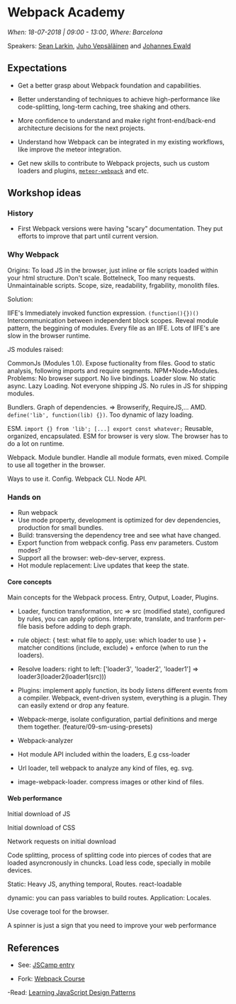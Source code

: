 # Webpack Academy

*When: 18-07-2018 | 09:00 - 13:00*, *Where: Barcelona*

Speakers: [Sean Larkin](https://jscamp.tech/workshops/webpack-academy/#speaker-1), [Juho Vepsäläinen](https://jscamp.tech/workshops/webpack-academy/#speaker-2) and [Johannes Ewald](https://jscamp.tech/workshops/webpack-academy/#speaker-3)

## Expectations

- Get a better grasp about Webpack foundation and capabilities.

- Better understanding of techniques to achieve high-performance like code-splitting, long-term caching, tree shaking and others.

- More confidence to understand and make right front-end/back-end architecture decisions for the next projects.

- Understand how Webpack can be integrated in my existing workflows, like improve the meteor integration.

- Get new skills to contribute to Webpack projects, such us custom loaders and plugins, [`meteor-webpack`](https://github.com/ardatan/meteor-webpack) and etc.

## Workshop ideas

### History

- First Webpack versions were having "scary" documentation. They put efforts to improve that part until current version.

### Why Webpack

Origins:
To load JS in the browser, just inline or file scripts loaded within your html structure. Don't scale. Bottelneck, Too many requests. Unmaintainable scripts. Scope, size, readability, frgability, monolith files.

Solution:

IIFE's Immediately invoked function expression. `(function(){})()` Intercommunication between independent block scopes. Reveal module pattern, the beggining of modules. Every file as an IIFE. Lots of IIFE's are slow in the browser runtime.

JS modules raised:

CommonJs (Modules 1.0). Expose fuctionality from files. Good to static analysis, following imports and require segments. NPM+Node+Modules. Problems: No browser support. No live bindings. Loader slow. No static async. Lazy Loading. Not everyone shipping JS. No rules in JS for shipping modules.

Bundlers. Graph of dependencies. => Browserify, RequireJS,... AMD. `define('lib', function(lib) {})`. Too dynamic of lazy loading.

ESM. `import {} from 'lib'; [...] export const whatever;` Reusable, organized, encapsulated. ESM for browser is very slow. The browser has to do a lot on runtime.

Webpack. Module bundler. Handle all module formats, even mixed. Compile to use all together in the browser.

Ways to use it. Config. Webpack CLI. Node API.

### Hands on

- Run webpack
- Use mode property, development is optimized for dev dependencies, production for small bundles.
- Build: transversing the dependency tree and see what have changed.
- Export function from webpack config. Pass env parameters. Custom modes?
- Support all the browser: web-dev-server, express.
- Hot module replacement: Live updates that keep the state.

#### Core concepts

Main concepts for the Webpack process. Entry, Output, Loader, Plugins.

- Loader, function transformation, src => src (modified state), configured by rules, you can apply options. Interprate, translate, and tranform per-file basis before adding to deph graph.
- rule object: { test: what file to apply, use: which loader to use } + matcher conditions (include, exclude) + enforce (when to run the loaders).
- Resolve loaders: right to left: ['loader3', 'loader2', 'loader1'] => loader3(loader2(loader1(src)))

- Plugins: implement apply function, its body listens different events from a compiler. Webpack, event-driven system, everything is a plugin. They can easily extend or drop any feature.

- Webpack-merge, isolate configuration, partial definitions and merge them together. (feature/09-sm-using-presets)

- Webpack-analyzer

- Hot module API included within the loaders, E.g css-loader

- Url loader, tell webpack to analyze any kind of files, eg. svg.

- image-webpack-loader. compress images or other kind of files.

#### Web performance

Initial download of JS

Initial download of CSS

Network requests on initial download

Code splitting, process of splitting code into pierces of codes that are loaded asyncronously in chuncks.
Load less code, specially in mobile devices.

Static: Heavy JS, anything temporal, Routes.
react-loadable

dynamic: you can pass variables to build routes. Application: Locales.

Use coverage tool for the browser.

A spinner is just a sign that you need to improve your web performance

## References

- See: [JSCamp entry](https://jscamp.tech/workshops/webpack-academy/)

- Fork: [Webpack Course](https://github.com/Gywem/webpack-workshop-2018)

-Read: [Learning JavaScript Design Patterns](https://www.amazon.es/Learning-JavaScript-Design-Patterns-Osmani/dp/1449331815/ref=sr_1_1?ie=UTF8&qid=1531899669&sr=8-1&keywords=javascript+design+patterns)
